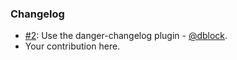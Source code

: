 ### Changelog

* [#2](https://github.com/slack-ruby/danger/pull/2): Use the danger-changelog plugin - [@dblock](https://github.com/dblock).
* Your contribution here.
